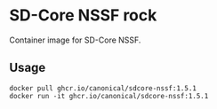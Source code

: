 # SD-Core NSSF rock

Container image for SD-Core NSSF.

## Usage

```console
docker pull ghcr.io/canonical/sdcore-nssf:1.5.1
docker run -it ghcr.io/canonical/sdcore-nssf:1.5.1
```
